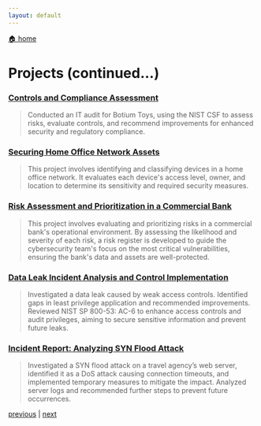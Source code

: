```yaml
---
layout: default
---
```


[🏠 home](./)

# Projects (continued...)

### [Controls and Compliance Assessment](./projects/controls-and-compliance-assessment.md)

> Conducted an IT audit for Botium Toys, using the NIST CSF to assess risks, evaluate controls, and recommend improvements for enhanced security and regulatory compliance.

### [Securing Home Office Network Assets](./projects/asset-classification-home-office-network.md)

> This project involves identifying and classifying devices in a home office network. It evaluates each device's access level, owner, and location to determine its sensitivity and required security measures.

### [Risk Assessment and Prioritization in a Commercial Bank](./projects/risk-assessment-risk-register.md)

> This project involves evaluating and prioritizing risks in a commercial bank's operational environment. By assessing the likelihood and severity of each risk, a risk register is developed to guide the cybersecurity team's focus on the most critical vulnerabilities, ensuring the bank's data and assets are well-protected.

### [Data Leak Incident Analysis and Control Implementation](./projects/incident-analysis-data-leak.md)

>  Investigated a data leak caused by weak access controls. Identified gaps in least privilege application and recommended improvements. Reviewed NIST SP 800-53: AC-6 to enhance access controls and audit privileges, aiming to secure sensitive information and prevent future leaks.

### [Incident Report: Analyzing SYN Flood Attack](./projects/incident-report-syn-flood-attack.md)

>  Investigated a SYN flood attack on a travel agency’s web server, identified it as a DoS attack causing connection timeouts, and implemented temporary measures to mitigate the impact. Analyzed server logs and recommended further steps to prevent future occurrences.

[previous](./index.md) | [next](./page-three.md)
